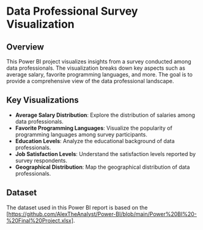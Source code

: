 # Data Professional Survey Visualization

## Overview

This Power BI project visualizes insights from a survey conducted among data professionals. The visualization breaks down key aspects such as average salary, favorite programming languages, and more. The goal is to provide a comprehensive view of the data professional landscape.

## Key Visualizations

- **Average Salary Distribution**: Explore the distribution of salaries among data professionals.
- **Favorite Programming Languages**: Visualize the popularity of programming languages among survey participants.
- **Education Levels**: Analyze the educational background of data professionals.
- **Job Satisfaction Levels**: Understand the satisfaction levels reported by survey respondents.
- **Geographical Distribution**: Map the geographical distribution of data professionals.

## Dataset

The dataset used in this Power BI report is based on the [https://github.com/AlexTheAnalyst/Power-BI/blob/main/Power%20BI%20-%20Final%20Project.xlsx].
